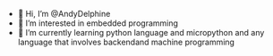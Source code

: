 - 👋 Hi, I’m @AndyDelphine
- 👀 I’m interested in embedded programming
- 🌱 I’m currently learning python language and micropython and any language that involves backendand machine programming 


<!---
AndyDelphine/AndyDelphine is a ✨ special ✨ repository because its `README.md` (this file) appears on your GitHub profile.
You can click the Preview link to take a look at your changes.
--->
